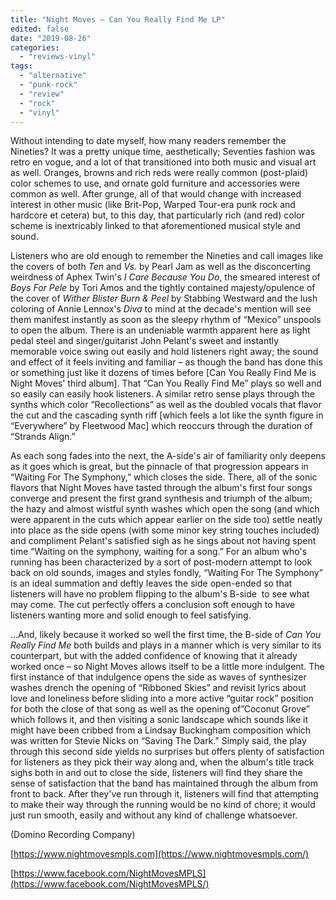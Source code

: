```yaml
---
title: "Night Moves – Can You Really Find Me LP"
edited: false
date: "2019-08-26"
categories:
  - "reviews-vinyl"
tags:
  - "alternative"
  - "punk-rock"
  - "review"
  - "rock"
  - "vinyl"
---
```


Without intending to date myself, how many readers remember the Nineties? It was a pretty unique time, aesthetically; Seventies fashion was retro en vogue, and a lot of that transitioned into both music and visual art as well. Oranges, browns and rich reds were really common (post-plaid) color schemes to use, and ornate gold furniture and accessories were common as well. After grunge, all of that would change with increased interest in other music (like Brit-Pop, Warped Tour-era punk rock and hardcore et cetera) but, to this day, that particularly rich (and red) color scheme is inextricably linked to that aforementioned musical style and sound.

Listeners who are old enough to remember the Nineties and call images like the covers of both _Ten_ and _Vs._ by Pearl Jam as well as the disconcerting weirdness of Aphex Twin's _I Care Because You Do_, the smeared interest of _Boys For Pele_ by Tori Amos and the tightly contained majesty/opulence of the cover of _Wither Blister Burn & Peel_ by Stabbing Westward and the lush coloring of Annie Lennox's _Diva_ to mind at the decade's mention will see them manifest instantly as soon as the sleepy rhythm of “Mexico” unspools to open the album. There is an undeniable warmth apparent here as light pedal steel and singer/guitarist John Pelant's sweet and instantly memorable voice swing out easily and hold listeners right away; the sound and effect of it feels inviting and familiar – as though the band has done this or something just like it dozens of times before \[Can You Really Find Me is Night Moves' third album\]. That “Can You Really Find Me” plays so well and so easily can easily hook listeners. A similar retro sense plays through the synths which color “Recollections” as well as the doubled vocals that flavor the cut and the cascading synth riff \[which feels a lot like the synth figure in “Everywhere” by Fleetwood Mac\] which reoccurs through the duration of “Strands Align.”

As each song fades into the next, the A-side's air of familiarity only deepens as it goes which is great, but the pinnacle of that progression appears in “Waiting For The Symphony,” which closes the side. There, all of the sonic flavors that Night Moves have tasted through the album's first four songs converge and present the first grand synthesis and triumph of the album; the hazy and almost wistful synth washes which open the song (and which were apparent in the cuts which appear earlier on the side too) settle neatly into place as the side opens (with some minor key string touches included) and compliment Pelant's satisfied sigh as he sings about not having spent time “Waiting on the symphony, waiting for a song.” For an album who's running has been characterized by a sort of post-modern attempt to look back on old sounds, images and styles fondly, “Waiting For The Symphony” is an ideal summation and deftly leaves the side open-ended so that listeners will have no problem flipping to the album's B-side  to see what may come. The cut perfectly offers a conclusion soft enough to have listeners wanting more and solid enough to feel satisfying.

...And, likely because it worked so well the first time, the B-side of _Can You Really Find Me_ both builds and plays in a manner which is very similar to its counterpart, but with the added confidence of knowing that it already worked once – so Night Moves allows itself to be a little more indulgent. The first instance of that indulgence opens the side as waves of synthesizer washes drench the opening of “Ribboned Skies” and revisit lyrics about love and loneliness before sliding into a more active “guitar rock” position for both the close of that song as well as the opening of”Coconut Grove” which follows it, and then visiting a sonic landscape which sounds like it might have been cribbed from a Lindsay Buckingham composition which was written for Stevie Nicks on “Saving The Dark.” Simply said, the play through this second side yields no surprises but offers plenty of satisfaction for listeners as they pick their way along and, when the album's title track sighs both in and out to close the side, listeners will find they share the sense of satisfaction that the band has maintained through the album from front to back. After they've run through it, listeners will find that attempting to make their way through the running would be no kind of chore; it would just run smooth, easily and without any kind of challenge whatsoever. 

(Domino Recording Company)

[https://www.nightmovesmpls.com](https://www.nightmovesmpls.com/)

[https://www.facebook.com/NightMovesMPLS](https://www.facebook.com/NightMovesMPLS/)
